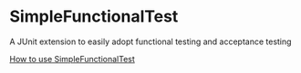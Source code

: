SimpleFunctionalTest
====================

A JUnit extension to easily adopt functional testing and acceptance testing

[How to use SimpleFunctionalTest](http://htmlpreview.github.io/?https://github.com/slezier/SimpleFunctionalTest/blob/master/target/sft-result/sft/integration/HowToUseSimpleFunctionalTest.html)